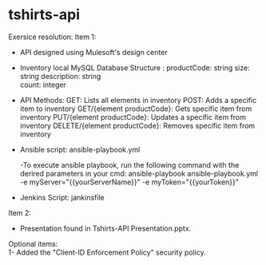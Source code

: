 # tshirts-api

Exersice resolution:
Item 1:
  - API designed using Mulesoft's design center
  - Inventory local MySQL Database Structure :
             productCode: string
             size: string
             description: string             
             count: integer
  - API Methods:
              GET: Lists all elements in inventory
              POST: Adds a specific item to inventory
              GET/{element productCode}: Gets specific item from inventory
              PUT/{element productCode}: Updates a specific item from inventory
              DELETE/{element productCode}: Removes specific item from inventory
  

  - Ansible script: ansible-playbook.yml
      
      -To execute ansible playbook, run the following command with the derired parameters in your cmd:
       ansible-playbook ansible-playbook.yml -e myServer="{{yourServerName}}" -e myToken="{{yourToken}}"
  
  - Jenkins Script: jankinsfile

Item 2:
  - Presentation found in Tshirts-API Presentation.pptx.

Optional items:  
    1- Added the "Client-ID Enforcement Policy" security policy.
